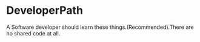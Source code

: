 # DeveloperPath
A Software developer should learn these things.(Recommended).There are no shared code at all.
